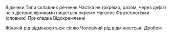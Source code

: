 Відмінки 
Типи складних реченнь
Частка не (окремо, разом, через дефіз)
	не з дієприслівниками пишеться окремо
Наголос
Фразеологізми (словник)
Прикладка
Відокремленні




Жіночій рід відмінюєрться: сіллю
Чоловічий рід відмінюєтсья: Дробом
